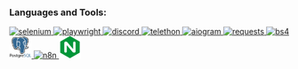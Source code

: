 <h3 align="left">Languages and Tools:</h3>
<p align="left">
  <!-- Інші іконки залишаються -->
  <!-- Selenium -->
  <a href="https://www.selenium.dev/" target="_blank" rel="noreferrer">
    <img src="https://www.vectorlogo.zone/logos/selenium/selenium-icon.svg" alt="selenium" width="40" height="40"/>
  </a>

  <!-- Playwright -->
  <a href="https://playwright.dev/" target="_blank" rel="noreferrer">
    <img src="https://playwright.dev/img/playwright-logo.svg" alt="playwright" width="40" height="40"/>
  </a>

  <!-- Discord API -->
  <a href="https://discord.com/developers/docs/intro" target="_blank" rel="noreferrer">
    <img src="https://cdn.jsdelivr.net/gh/devicons/devicon/icons/discordjs/discordjs-original.svg" alt="discord" width="40" height="40"/>
  </a>

  <!-- Telethon -->
  <a href="https://docs.telethon.dev" target="_blank" rel="noreferrer">
    <img src="https://raw.githubusercontent.com/LonamiWebs/Telethon/master/docs/_static/img/telethon-logo.svg" alt="telethon" width="40" height="40"/>
  </a>

  <!-- Aiogram -->
  <a href="https://docs.aiogram.dev/" target="_blank" rel="noreferrer">
    <img src="https://avatars.githubusercontent.com/u/54810444?s=200&v=4" alt="aiogram" width="40" height="40"/>
  </a>

  <!-- Requests -->
  <a href="https://docs.python-requests.org/en/latest/" target="_blank" rel="noreferrer">
    <img src="https://avatars.githubusercontent.com/u/280533?s=200&v=4" alt="requests" width="40" height="40"/>
  </a>

  <!-- BeautifulSoup -->
  <a href="https://www.crummy.com/software/BeautifulSoup/" target="_blank" rel="noreferrer">
    <img src="https://www.crummy.com/software/BeautifulSoup/bs4_logo.png" alt="bs4" width="40" height="40"/>
  </a>

  <!-- PostgreSQL -->
  <a href="https://www.postgresql.org/" target="_blank" rel="noreferrer">
    <img src="https://raw.githubusercontent.com/devicons/devicon/master/icons/postgresql/postgresql-original-wordmark.svg" alt="postgresql" width="40" height="40"/>
  </a>

  <!-- MySQL (уже є) -->

  <!-- MongoDB (уже є) -->

  <!-- n8n -->
  <a href="https://n8n.io/" target="_blank" rel="noreferrer">
    <img src="https://avatars.githubusercontent.com/u/45487711?s=200&v=4" alt="n8n" width="40" height="40"/>
  </a>

  <!-- Nginx -->
  <a href="https://nginx.org/" target="_blank" rel="noreferrer">
    <img src="https://raw.githubusercontent.com/devicons/devicon/master/icons/nginx/nginx-original.svg" alt="nginx" width="40" height="40"/>
  </a>
</p>
